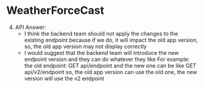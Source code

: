 # WeatherForceCast


4. API Answer:
    - I think the backend team should not apply the changes to the existing endpoint because if
    we do, it will impact the old app version, so, the old app version may not display correctly
    - I would suggest that the backend team will introduce the new endpoint version and they can do
    whatever they like
    For example: the old endpoint: GET api/endpoint and the new one can be like GET api/v2/endpoint
    so, the old app version can use the old one, the new version will use the v2 endpoint